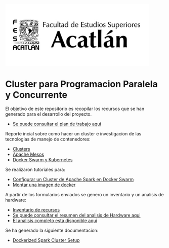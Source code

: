 
<div style="display: flex; align-items:center;">
<img src="../imagenes/R.png" width="90%" >
<!--<img src="imagenes/Imagen2.jpg" width="20%" > -->
</div>


# Cluster para Programacion Paralela y Concurrente 

El objetivo de este repositorio es recopilar los recursos que se han generado para el desarrollo del proyecto. 

* <a href="https://docs.google.com/spreadsheets/d/1JpgB5HH0UOuyaKnHn6HBtzzIx-enJk4o4aeNsXsYAEo/edit?usp=sharing"> Se puede consultar el plan de trabajo aqui <a/>

Reporte incial sobre como hacer un cluster e investigacion de las tecnologias de manejo de contenedores:

* <a href="https://www.canva.com/design/DAGfR4a7whA/i02xSP3xdR74fdKJOCp10Q/edit"> Clusters </a> 
* <a href="https://www.github.com/LuisMAC2022/PPC/blob/main/PDFs/AM.pdf"> Apache Mesos  </a> 
* <a href="https://www.github.com/LuisMAC2022/PPC/blob/main/PDFs/CO.pdf"> Docker Swarm y Kubernetes </a> 

Se realizaron tutoriales para:
 
* <a href="https://www.github.com/im-krizox/docker-project">Configurar un Cluster de Apache Spark en Docker Swarm </a> 
* <a href="https://www.github.com/eithan-hernandez/docker-cluster/tree/main">Montar una imagen de docker </a>

A partir de los formularios enviados se genero un inventario y un analisis de hardware:

* <a href="https://colab.research.google.com/drive/1aXXY24Kl7g5tQ1uE5Y7ldFCwUa_98sqV?usp=sharing ">Inventario de recursos </a> 
* <a href="https://www.github.com/LuisMAC2022/PPC/blob/main/PDFs/RH.pdf" >Se puede consultar el resumen del analisis de Hardware aqui</a>
* <a href="https://www.github.com/LuisMAC2022/PPC/blob/main/analisisHardware" >El analisis completo esta disponible aqui </a>

Se ha generado la siguiente documentacion:

* <a href="https://www.github.com/Jorge95Cortes/dockerized-spark-cluster-set-up"> Dockerized Spark Cluster Setup </a> 




































